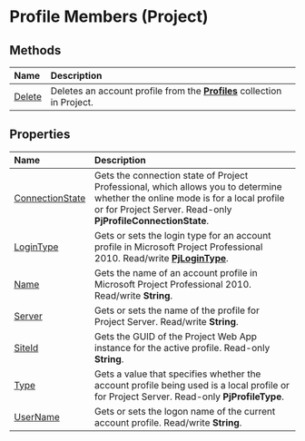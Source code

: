 
# Profile Members (Project)


## Methods



|**Name**|**Description**|
|:-----|:-----|
| [Delete](61c3e2a8-2efd-36d7-2619-acbb7a055162.md)|Deletes an account profile from the  **[Profiles](0e25c828-6482-4d68-f482-ae72c919f338.md)** collection in Project.|

## Properties



|**Name**|**Description**|
|:-----|:-----|
| [ConnectionState](df961e3e-26a2-9b70-475d-143b2a6db7cb.md)|Gets the connection state of Project Professional, which allows you to determine whether the online mode is for a local profile or for Project Server. Read-only  **PjProfileConnectionState**. |
| [LoginType](ebf00927-9c84-9fbc-1315-2e95c81c2d68.md)|Gets or sets the login type for an account profile in Microsoft Project Professional 2010. Read/write  **[PjLoginType](974e4384-da46-b7e2-299f-9821cf88c1fb.md)**.|
| [Name](98e1ca12-ecaa-aaae-de48-352301c28e50.md)|Gets the name of an account profile in Microsoft Project Professional 2010. Read/write  **String**.|
| [Server](325bd44a-d106-d3be-3a6e-d59f354e72c5.md)|Gets or sets the name of the profile for Project Server. Read/write  **String**.|
| [SiteId](18d72450-e7d6-55b7-733c-45db023469c5.md)|Gets the GUID of the Project Web App instance for the active profile. Read-only  **String**.|
| [Type](ff5c3939-cfa6-c098-5fc4-180a4573ecb0.md)| Gets a value that specifies whether the account profile being used is a local profile or for Project Server. Read-only **PjProfileType**.|
| [UserName](8af2fe46-7218-39be-efd0-c7dd91f25ac7.md)|Gets or sets the logon name of the current account profile. Read/write  **String**.|
